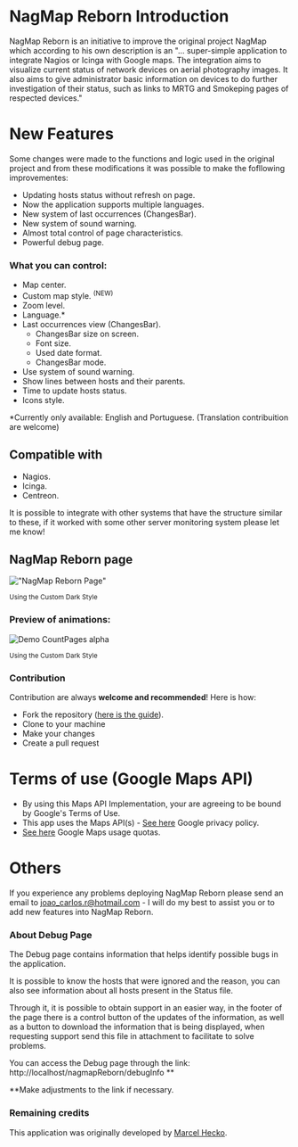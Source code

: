 NagMap Reborn Introduction
=====
NagMap Reborn is an initiative to improve the original project NagMap which according to his own description is an "... super-simple application to integrate Nagios or Icinga with Google maps. The integration aims to visualize current status of network devices on aerial photography images. It also aims to give administrator basic information on devices to do further investigation of their status, such as links to MRTG and Smokeping pages of respected devices."

New Features
============
Some changes were made to the functions and logic used in the original project and from these modifications it was possible to make the fofllowing improvementes:

* Updating hosts status without refresh on page.
* Now the application supports multiple languages.
* New system of last occurrences (ChangesBar).
* New system of sound warning.
* Almost total control of page characteristics.
* Powerful debug page.

### What you can control:
* Map center.
* Custom map style. <sup>(NEW)</sup>
* Zoom level.
* Language.*
* Last occurrences view (ChangesBar).
  * ChangesBar size on screen.
  * Font size.
  * Used date format.
  * ChangesBar mode.
* Use system of sound warning.
* Show lines between hosts and their parents.
* Time to update hosts status.
* Icons style. 

*Currently only available: English and Portuguese. (Translation contribuition are welcome)

## Compatible with
* Nagios.
* Icinga.
* Centreon.

It is possible to integrate with other systems that have the structure similar to these, if it worked with some other server monitoring system please let me know!

## NagMap Reborn page

!["NagMap Reborn Page"](https://i.imgur.com/4rg98IC.png "NagMap Reborn Page")

<sup>Using the Custom Dark Style</sup>

### Preview of animations:

![Demo CountPages alpha](https://i.imgur.com/hLzJ6T6.gif "NagMap Reborn Animation")

<sup>Using the Custom Dark Style</sup>

### Contribution
Contribution are always **welcome and recommended**! Here is how:

- Fork the repository ([here is the guide](https://help.github.com/articles/fork-a-repo/)).
- Clone to your machine
- Make your changes
- Create a pull request

Terms of use (Google Maps API)
================================================================
* By using this Maps API Implementation, your are agreeing to be bound by Google's Terms of Use.
* This app uses the Maps API(s) - [See here](http://www.google.com/privacy.html) Google privacy policy.
* [See here](https://developers.google.com/maps/documentation/javascript/usage) Google Maps usage quotas.

Others
======
If you experience any problems deploying NagMap Reborn please send an email to joao_carlos.r@hotmail.com - I will do my best to assist you or to add new features into NagMap Reborn. 

### About Debug Page
The Debug page contains information that helps identify possible bugs in the application.

It is possible to know the hosts that were ignored and the reason, you can also see information about all hosts present in the Status file.

Through it, it is possible to obtain support in an easier way, in the footer of the page there is a control button of the updates of the information, as well as a button to download the information that is being displayed, when requesting support send this file in attachment to facilitate to solve problems.


You can access the Debug page through the link:
http://localhost/nagmapReborn/debugInfo **

**Make adjustments to the link if necessary.

### Remaining credits
This application was originally developed by [Marcel Hecko](https://github.com/hecko).
